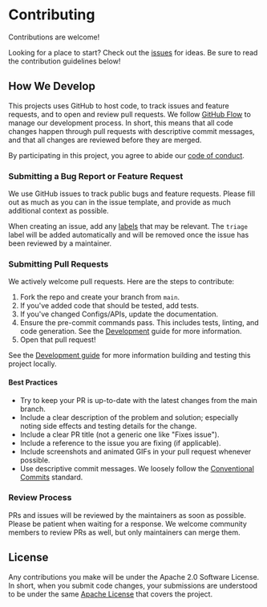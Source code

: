 # Contributing

Contributions are welcome!

Looking for a place to start? Check out the [issues](https://github.com/jahvon/flow/issues) for ideas. Be
sure to read the contribution guidelines below!

## How We Develop

This projects uses GitHub to host code, to track issues and feature requests, and to open and review pull requests.
We follow [GitHub Flow](https://docs.github.com/en/get-started/using-github/github-flow) to manage our development process.
In short, this means that all code changes happen through pull requests with descriptive commit messages, 
and that all changes are reviewed before they are merged.

By participating in this project, you agree to abide our [code of conduct](CODE_OF_CONDUCT.md).

### Submitting a Bug Report or Feature Request

We use GitHub issues to track public bugs and feature requests. Please fill out as much as you can in the issue template, 
and provide as much additional context as possible. 

When creating an issue, add any [labels](https://github.com/jahvon/flow/labels) that may be relevant.
The `triage` label will be added automatically and will be removed once the issue has been reviewed by a maintainer.

### Submitting Pull Requests

We actively welcome pull requests. Here are the steps to contribute:

1. Fork the repo and create your branch from `main`.
2. If you've added code that should be tested, add tests.
3. If you've changed Configs/APIs, update the documentation.
4. Ensure the pre-commit commands pass. This includes tests, linting, and code generation. See the [Development](DEVELOPMENT.md) guide for more information.
5. Open that pull request!

See the [Development guide](../docs/development.md) for more information building and testing this project locally.

#### Best Practices
 - Try to keep your PR is up-to-date with the latest changes from the main branch.
 - Include a clear description of the problem and solution; especially noting side effects and testing details for the change.
 - Include a clear PR title (not a generic one like "Fixes issue").
 - Include a reference to the issue you are fixing (if applicable).
 - Include screenshots and animated GIFs in your pull request whenever possible.
 - Use descriptive commit messages. We loosely follow the [Conventional Commits](https://www.conventionalcommits.org/en/v1.0.0/) standard.

### Review Process

PRs and issues will be reviewed by the maintainers as soon as possible. Please be patient when waiting for a response.
We welcome community members to review PRs as well, but only maintainers can merge them.

## License

Any contributions you make will be under the Apache 2.0 Software License. 
In short, when you submit code changes, your submissions are understood to be under the same [Apache License](https://choosealicense.com/licenses/apache-2.0/) that covers the project. 
